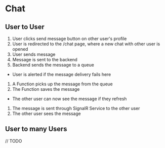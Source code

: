 # Chat

## User to User

1. User clicks send message button on other user's profile
1. User is redirected to the /chat page, where a new chat with other user is opened
1. User sends message
1. Message is sent to the backend
1. Backend sends the message to a queue
  - User is alerted if the message delivery fails here
1. A Function picks up the message from the queue
1. The Function saves the message
  - The other user can now see the message if they refresh
1. The message is sent through SignalR Service to the other user
1. The other user sees the message

## User to many Users

// TODO
